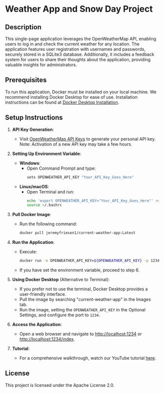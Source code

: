 # Weather App and Snow Day Project

## Description
This single-page application leverages the OpenWeatherMap API, enabling users to log in and check the current weather for any location. The application features user registration with usernames and passwords, securely stored in a SQLite3 database. Additionally, it includes a feedback system for users to share their thoughts about the application, providing valuable insights for administrators.

## Prerequisites
To run this application, Docker must be installed on your local machine. We recommend installing Docker Desktop for ease of use. Installation instructions can be found at [Docker Desktop Installation](https://docs.docker.com/desktop/install/windows-install/).

## Setup Instructions
1. **API Key Generation**:
   - Visit [OpenWeatherMap API Keys](https://home.openweathermap.org/api_keys) to generate your personal API key. Note: Activation of a new API key may take a few hours.

2. **Setting Up Environment Variable**:
   - **Windows**:
     - Open Command Prompt and type:
       ```cmd
       setx OPENWEATHER_API_KEY "Your_API_Key_Goes_Here"
       ```
   - **Linux/macOS**:
     - Open Terminal and run:
       ```bash
       echo 'export OPENWEATHER_API_KEY="Your_API_Key_Goes_Here"' >> ~/.bashrc
       source ~/.bashrc
       ```

3. **Pull Docker Image**:
   - Run the following command:
     ```bash
     docker pull jeremyfriesen1/current-weather-app:Latest
     ```

4. **Run the Application**:
   - Execute:
     ```bash
     docker run -e OPENWEATHER_API_KEY=${OPENWEATHER_API_KEY} -p 1234:1234 jeremyfriesen1/current-weather-app:Latest
     ```
   - If you have set the environment variable, proceed to step 6.

5. **Using Docker Desktop** (Alternative to Terminal):
   - If you prefer not to use the terminal, Docker Desktop provides a user-friendly interface.
   - Pull the image by searching "current-weather-app" in the Images tab.
   - Run the image, setting the `OPENWEATHER_API_KEY` in the Optional Settings, and configure the port to `1234`.

6. **Access the Application**:
   - Open a web browser and navigate to [http://localhost:1234](http://localhost:1234) or [http://localhost:1234/index](http://localhost:1234/index).

7. **Tutorial**:
   - For a comprehensive walkthrough, watch our YouTube tutorial [here](#).

## License
This project is licensed under the Apache License 2.0.

